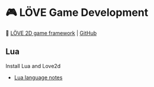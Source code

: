 # :video_game: LÖVE Game Development

:link: [LÖVE 2D game framework](https://love2d.org/) | [GitHub](https://github.com/love2d/love)  

## Lua

Install Lua and Love2d

- [Lua language notes](../../programming-languages/lua-language.md)
